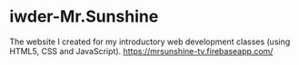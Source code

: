 # iwder-Mr.Sunshine
The website I created for my introductory web development classes (using HTML5, CSS and JavaScript).
https://mrsunshine-tv.firebaseapp.com/
